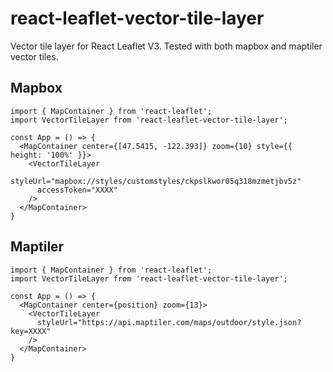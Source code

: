 # react-leaflet-vector-tile-layer

Vector tile layer for React Leaflet V3. Tested with both mapbox and maptiler vector tiles.

## Mapbox

```
import { MapContainer } from 'react-leaflet';
import VectorTileLayer from 'react-leaflet-vector-tile-layer';

const App = () => {
  <MapContainer center={[47.5415, -122.393]} zoom={10} style={{ height: '100%' }}>
    <VectorTileLayer
      styleUrl="mapbox://styles/customstyles/ckpslkwor05q318mzmetjbv5z"
      accessToken="XXXX"
    />
  </MapContainer>
}
```

## Maptiler

```
import { MapContainer } from 'react-leaflet';
import VectorTileLayer from 'react-leaflet-vector-tile-layer';

const App = () => {
  <MapContainer center={position} zoom={13}>
    <VectorTileLayer
      styleUrl="https://api.maptiler.com/maps/outdoor/style.json?key=XXXX"
    />
  </MapContainer>
}
```